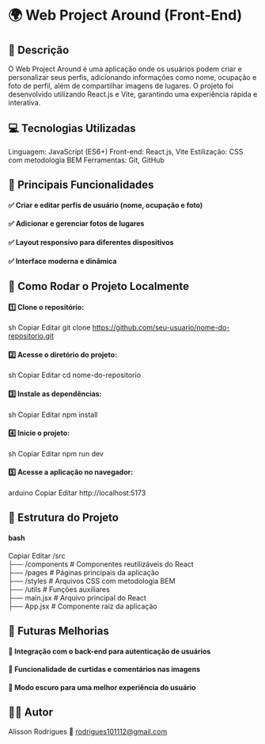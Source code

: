 # 🌍 Web Project Around (Front-End)
## 📖 Descrição
O Web Project Around é uma aplicação onde os usuários podem criar e personalizar seus perfis, adicionando informações como nome, ocupação e foto de perfil, além de compartilhar imagens de lugares. O projeto foi desenvolvido utilizando React.js e Vite, garantindo uma experiência rápida e interativa.

## 💻 Tecnologias Utilizadas
Linguagem: JavaScript (ES6+)
Front-end: React.js, Vite
Estilização: CSS com metodologia BEM
Ferramentas: Git, GitHub
## 🎯 Principais Funcionalidades
#### ✅ Criar e editar perfis de usuário (nome, ocupação e foto)
#### ✅ Adicionar e gerenciar fotos de lugares
#### ✅ Layout responsivo para diferentes dispositivos
#### ✅ Interface moderna e dinâmica

## 🚀 Como Rodar o Projeto Localmente
#### 1️⃣ Clone o repositório:

sh
Copiar
Editar
git clone https://github.com/seu-usuario/nome-do-repositorio.git
#### 2️⃣ Acesse o diretório do projeto:

sh
Copiar
Editar
cd nome-do-repositorio
#### 3️⃣ Instale as dependências:

sh
Copiar
Editar
npm install
#### 4️⃣ Inicie o projeto:

sh
Copiar
Editar
npm run dev
#### 5️⃣ Acesse a aplicação no navegador:

arduino
Copiar
Editar
http://localhost:5173
## 📂 Estrutura do Projeto
#### bash
Copiar
Editar
/src  
  ├── /components   # Componentes reutilizáveis do React  
  ├── /pages        # Páginas principais da aplicação  
  ├── /styles       # Arquivos CSS com metodologia BEM  
  ├── /utils        # Funções auxiliares  
  ├── main.jsx      # Arquivo principal do React  
  ├── App.jsx       # Componente raiz da aplicação  
## 🌟 Futuras Melhorias
#### 🔹 Integração com o back-end para autenticação de usuários
#### 🔹 Funcionalidade de curtidas e comentários nas imagens
#### 🔹 Modo escuro para uma melhor experiência do usuário

## 👨‍💻 Autor
Alisson Rodrigues
📧 rodrigues101112@gmail.com


